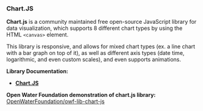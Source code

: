 ### Chart.JS

**Chart.js** is a community maintained free open-source JavaScript library for data visualization, which supports 8 different chart types by using the HTML ```<canvas>``` element.

This library is responsive, and allows for mixed chart types (ex. a line chart with a bar graph on top of it), as well as different axis types (date time, logarithmic, and even custom scales), and even supports animations.

**Library Documentation:** 

* [**Chart.JS**](https://www.chartjs.org/)

**Open Water Foundation demonstration of chart.js library:**  [OpenWaterFoundation/owf-lib-chart-js](https://github.com/OpenWaterFoundation/owf-lib-viz-chart-js)   

​    